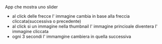 App che mostra uno slider
- al click delle frecce l' immagine cambia in base alla freccia cliccata(successiva o precedente)
- al click si un immagine nella thumbnail l' immagine princioale diventera l' immagine cliccata
- ogni 3 secondi l' immamgine cambiera in quella successiva